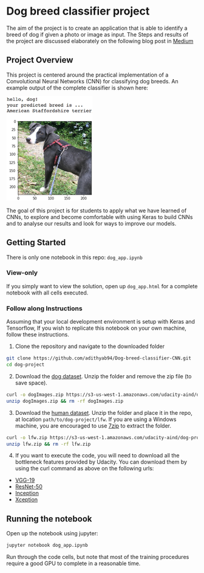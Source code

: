 [//]: # (Image References)

[image1]: ./images/sample_dog_output.png "Sample Output"

# Dog breed classifier project

The aim of the project is to create an application that is able to identify a breed of dog if given a photo or image as input. The Steps and results of the project are discussed elaborately on the following blog post in [Medium](https://medium.com/@adithya.b94/dog-breed-classifier-using-convolutional-neural-networks-c40da89435b6)

## Project Overview

This project is centered around the practical implementation of a Convolutional Neural Networks (CNN) for classifying dog breeds. An example output of the complete classifier is shown here:

![Sample Output][image1]

The goal of this project is for students to apply what we have learned of CNNs, to explore and become comfortable with using Keras to build CNNs and to analyse our results and look for ways to improve our models.

## Getting Started

There is only one notebook in this repo: `dog_app.ipynb`

### View-only

If you simply want to view the solution, open up `dog_app.html` for a complete notebook with all cells executed.

### Follow along Instructions

Assuming that your local development environment is setup with Keras and Tensorflow,
If you wish to replicate this notebook on your own machine, follow these instructions.

1. Clone the repository and navigate to the downloaded folder

```bash
git clone https://github.com/adithyab94/Dog-breed-classifier-CNN.git
cd dog-project
```

2. Download the [dog dataset](https://s3-us-west-1.amazonaws.com/udacity-aind/dog-project/dogImages.zip). Unzip the folder and remove the zip file (to save space).

```bash
curl -o dogImages.zip https://s3-us-west-1.amazonaws.com/udacity-aind/dog-project/dogImages.zip
unzip dogImages.zip && rm -rf dogImages.zip
```

3. Download the [human dataset](https://s3-us-west-1.amazonaws.com/udacity-aind/dog-project/lfw.zip).  Unzip the folder and place it in the repo, at location `path/to/dog-project/lfw`.  If you are using a Windows machine, you are encouraged to use [7zip](http://www.7-zip.org/) to extract the folder.

```bash
curl -o lfw.zip https://s3-us-west-1.amazonaws.com/udacity-aind/dog-project/lfw.zip
unzip lfw.zip && rm -rf lfw.zip
```

4. If you want to execute the code, you will need to download all the bottleneck features provided by Udacity. You can download them by using the curl command as above on the following urls:

- [VGG-19](https://s3-us-west-1.amazonaws.com/udacity-aind/dog-project/DogVGG19Data.npz)
- [ResNet-50](https://s3-us-west-1.amazonaws.com/udacity-aind/dog-project/DogResnet50Data.npz)
- [Inception](https://s3-us-west-1.amazonaws.com/udacity-aind/dog-project/DogInceptionV3Data.npz)
- [Xception](https://s3-us-west-1.amazonaws.com/udacity-aind/dog-project/DogXceptionData.npz)

## Running the notebook

Open up the notebook using jupyter:

```bash
jupyter notebook dog_app.ipynb
```

Run through the code cells, but note that most of the training procedures require a good GPU to complete in a reasonable time.
